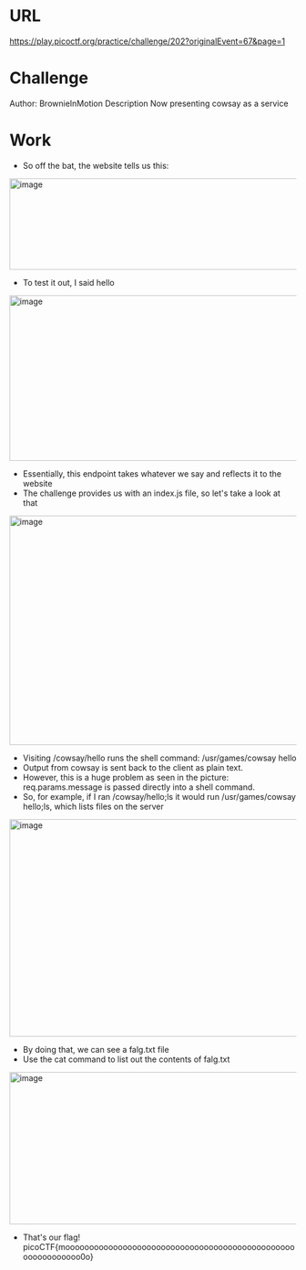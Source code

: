 # URL
https://play.picoctf.org/practice/challenge/202?originalEvent=67&page=1

# Challenge
Author: BrownieInMotion
Description
Now presenting cowsay as a service

# Work
* So off the bat, the website tells us this:
<img width="693" height="160" alt="image" src="https://github.com/user-attachments/assets/928ee1fe-fa54-4680-aad6-509b5dcd249a" />

* To test it out, I said hello
<img width="675" height="290" alt="image" src="https://github.com/user-attachments/assets/32fbb71a-ff76-4517-bfd9-53a052af79d2" />

* Essentially, this endpoint takes whatever we say and reflects it to the website
* The challenge provides us with an index.js file, so let's take a look at that
<img width="1122" height="402" alt="image" src="https://github.com/user-attachments/assets/70889d46-69b0-45fc-87d4-be5346d7bdaf" />

* Visiting /cowsay/hello runs the shell command: /usr/games/cowsay hello
* Output from cowsay is sent back to the client as plain text.
* However, this is a huge problem as seen in the picture: req.params.message is passed directly into a shell command.
* So, for example, if I ran /cowsay/hello;ls it would run /usr/games/cowsay hello;ls, which lists files on the server

<img width="585" height="381" alt="image" src="https://github.com/user-attachments/assets/5d3f2154-350c-4f4f-ae24-715b137b1228" />

* By doing that, we can see a falg.txt file
* Use the cat command to list out the contents of falg.txt

<img width="831" height="267" alt="image" src="https://github.com/user-attachments/assets/1ffc6cb6-eed5-406e-906e-8555657b229b" />

* That's our flag! picoCTF{moooooooooooooooooooooooooooooooooooooooooooooooooooooooooooo0o}
